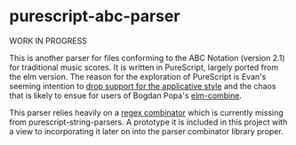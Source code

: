 purescript-abc-parser
=====================

WORK IN PROGRESS

This is another parser for files conforming to the ABC Notation (version 2.1) for traditional music scores. It is written in PureScript, largely ported from the elm version.  The reason for the exploration of PureScript is Evan's seeming intention to [drop support for the applicative style](https://groups.google.com/forum/#!topic/elm-dev/0AHSnDdkSkQ) and the chaos that is likely to ensue for users of Bogdan Popa's [elm-combine](https://github.com/Bogdanp/elm-combine).

This parser relies heavily on a [regex combinator](https://github.com/purescript-contrib/purescript-string-parsers/issues) which is currently missing from purescript-string-parsers. A prototype it is included in this project with a view to incorporating it later on into the parser combinator library proper.
